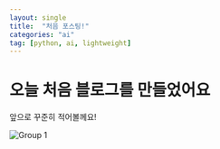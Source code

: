 ```yaml
---
layout: single
title:  "처음 포스팅!"
categories: "ai"
tag: [python, ai, lightweight]
---
```


# 오늘 처음 블로그를 만들었어요

앞으로 꾸준히 적어볼께요!



![Group 1](../../images/2025-02-17-first/Group_1.png)
